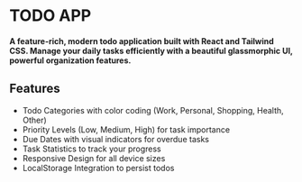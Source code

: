 # TODO APP

#### A feature-rich, modern todo application built with React and Tailwind CSS. Manage your daily tasks efficiently with a beautiful glassmorphic UI, powerful organization features.

## Features
- Todo Categories with color coding (Work, Personal, Shopping, Health, Other)
- Priority Levels (Low, Medium, High) for task importance
- Due Dates with visual indicators for overdue tasks
- Task Statistics to track your progress
- Responsive Design for all device sizes
- LocalStorage Integration to persist todos